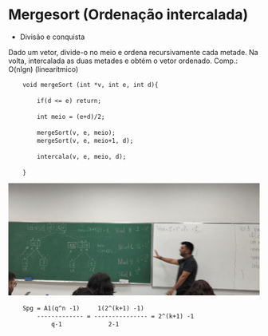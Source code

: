 # Mergesort (Ordenação intercalada)

- Divisão e conquista

Dado um vetor, divide-o no meio e ordena recursivamente cada metade. Na volta, intercalada as duas metades e obtém o vetor ordenado. Comp.: O(nlgn) (linearítmico)

        void mergeSort (int *v, int e, int d){

            if(d <= e) return;

            int meio = (e+d)/2;

            mergeSort(v, e, meio);
            mergeSort(v, e, meio+1, d);

            intercala(v, e, meio, d);

        }


<div align="center">
	<img src="./fotos/quadro2.jpeg" alt="quadro">
</div>

        Spg = A1(q^n -1)     1(2^(k+1) -1)
            ------------- = --------------- = 2^(k+1) -1
                q-1             2-1